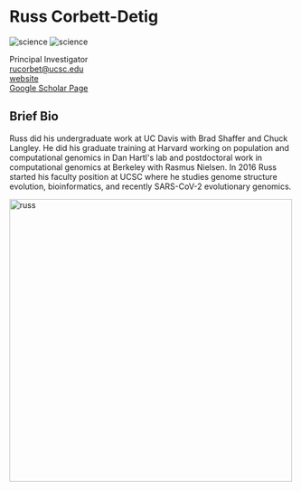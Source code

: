# Russ Corbett-Detig
![science](https://img.shields.io/badge/FileType-.pl-orange)
![science](https://img.shields.io/badge/Data-Monster-green)

Principal Investigator  
rucorbet@ucsc.edu   
[website](https://corbett-lab.github.io/)  
[Google Scholar Page](https://scholar.google.com/citations?user=9sF4nOkAAAAJ&hl=en&oi=ao)  

## Brief Bio
Russ did his undergraduate work at UC Davis with Brad Shaffer and Chuck Langley. He did his graduate training at Harvard working on population and computational genomics in Dan Hartl's lab and postdoctoral work in computational genomics at Berkeley with Rasmus Nielsen. In 2016 Russ started his faculty position at UCSC where he studies genome structure evolution, bioinformatics, and recently SARS-CoV-2 evolutionary genomics. 

<img src='russ.png' alt='russ' width='500'/>
